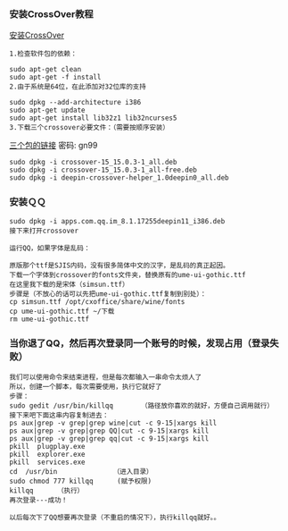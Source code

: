 ### 安装CrossOver教程
[安装CrossOver](https://zhuanlan.zhihu.com/p/27549700)
```
1.检查软件包的依赖：

sudo apt-get clean
sudo apt-get -f install
2.由于系统是64位，在此添加对32位库的支持

sudo dpkg --add-architecture i386  
sudo apt-get update  
sudo apt-get install lib32z1 lib32ncurses5
3.下载三个crossover必要文件：（需要按顺序安装）
```
[三个包的链接](https://pan.baidu.com/share/init?surl=kVwX8W3)
密码: gn99
```
sudo dpkg -i crossover-15_15.0.3-1_all.deb
sudo dpkg -i crossover-15_15.0.3-1_all-free.deb
sudo dpkg -i deepin-crossover-helper_1.0deepin0_all.deb

```
### 安装ＱＱ
```
sudo dpkg -i apps.com.qq.im_8.1.17255deepin11_i386.deb
接下来打开crossover

运行QQ，如果字体是乱码：

原版那个ttf是SJIS内码，没有很多简体中文的汉字，是乱码的真正起因。
下载一个字体到crossover的fonts文件夹，替换原有的ume-ui-gothic.ttf
在这里我下载的是宋体（simsun.ttf）
步骤是（不放心的话可以先把ume-ui-gothic.ttf复制到别处）：
cp simsun.ttf /opt/cxoffice/share/wine/fonts
cp ume-ui-gothic.ttf ~/下载
rm ume-ui-gothic.ttf

```
### 当你退了QQ，然后再次登录同一个账号的时候，发现占用（登录失败）
```
我们可以使用命令来结束进程，但是每次都输入一串命令太烦人了
所以，创建一个脚本，每次需要使用，执行它就好了
步骤：
sudo gedit /usr/bin/killqq       （路径放你喜欢的就好，方便自己调用就行）
接下来吧下面这串内容复制进去：
ps aux|grep -v grep|grep wine|cut -c 9-15|xargs kill   
ps aux|grep -v grep|grep QQ|cut -c 9-15|xargs kill   
ps aux|grep -v grep|grep qq|cut -c 9-15|xargs kill   
pkill  plugplay.exe  
pkill  explorer.exe  
pkill  services.exe
cd  /usr/bin              （进入目录）
sudo chmod 777 killqq      (赋予权限)
killqq      （执行）
再次登录---成功！

以后每次下了QQ想要再次登录（不重启的情况下），执行killqq就好。。
```
